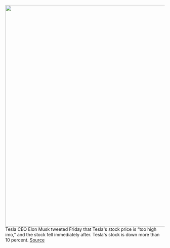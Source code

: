 <img src='https://cdn.vox-cdn.com/thumbor/34QID-wnpyPJIInRp6sVLlXae2Y=/0x0:1020x680/1200x800/filters:focal(357x252:519x414)/cdn.vox-cdn.com/uploads/chorus_image/image/66740061/musk7.0.jpg' width='700px' /><br/>
Tesla CEO Elon Musk tweeted Friday that Tesla's stock price is “too high imo,” and the stock fell immediately after. Tesla's stock is down more than 10 percent.
<a href='https://www.theverge.com/2020/5/1/21244136/elon-musk-tesla-stock-price-too-high-fall-tweet'> Source <a/>